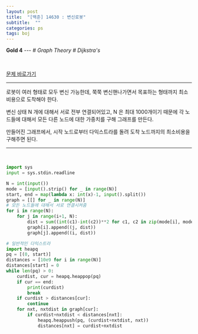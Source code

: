 ```yaml
---
layout: post
title:  "[백준] 14630 : 변신로봇"
subtitle:  ""
categories: ps
tags: boj
---
```


**Gold 4** --- *# Graph Theory # Dijkstra's*

<br>

[문제 바로가기](https://www.acmicpc.net/problem/14630)

---

로봇이 여러 형태로 모두 변신 가능한데, 쭉쭉 변신핸나가면서 목표하는 형태까지 최소비용으로 도착해야 한다.

변신 상태 N 개에 대해서 서로 전부 연결되어있고, N 은 최대 1000개이기 때문에 각 노드들에 대해서 모든 다른 노드에 대한 가중치를 구해 그래프를 만든다.

만들어진 그래프에서, 시작 노드로부터 다익스트라를 돌려 도착 노드까지의 최소비용을 구해주면 된다.

---
<br>

```python
import sys
input = sys.stdin.readline

N = int(input())
mode = [input().strip() for _ in range(N)]
start, end = map(lambda x: int(x)-1, input().split())
graph = [[] for _ in range(N)]
# 모든 노드들에 대해서 서로 연결시켜줌
for i in range(N):
    for j in range(i+1, N):
        dist = sum((int(c1)-int(c2))**2 for c1, c2 in zip(mode[i], mode[j]))
        graph[i].append((j, dist))
        graph[j].append((i, dist))

# 일반적인 다익스트라
import heapq
pq = [(0, start)]
distances = [10e9 for i in range(N)]
distances[start] = 0
while len(pq) > 0:
    curdist, cur = heapq.heappop(pq)
    if cur == end:
        print(curdist)
        break
    if curdist > distances[cur]:
        continue
    for nxt, nxtdist in graph[cur]:
        if curdist+nxtdist < distances[nxt]:
            heapq.heappush(pq, (curdist+nxtdist, nxt))
            distances[nxt] = curdist+nxtdist
```
